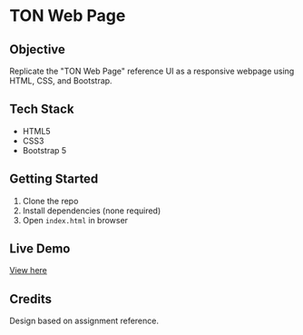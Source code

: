 # TON Web Page

## Objective

Replicate the "TON Web Page" reference UI as a responsive webpage using HTML, CSS, and Bootstrap.

## Tech Stack

- HTML5
- CSS3
- Bootstrap 5

## Getting Started

1. Clone the repo
2. Install dependencies (none required)
3. Open `index.html` in browser

## Live Demo

[View here](#) <!--(https://drive.google.com/file/d/1akYYb0Q-cOgob_OPMZ_OCyuBvkwNgLdN/view?usp=sharing) -->

## Credits

Design based on assignment reference.
